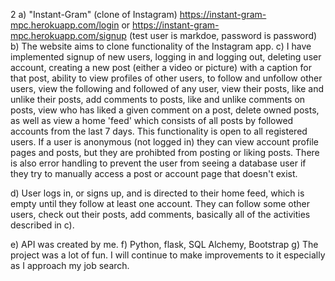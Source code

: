 2 a) "Instant-Gram" (clone of Instagram) https://instant-gram-mpc.herokuapp.com/login or https://instant-gram-mpc.herokuapp.com/signup (test user is markdoe, password is password)
b) The website aims to clone functionality of the Instagram app.
c) I have implemented signup of new users, logging in and logging out, deleting user account, creating a new post (either a video or picture) with a caption for that post,
ability to view profiles of other users, to follow and unfollow other users, view the following and followed of any user, view their posts, 
like and unlike their posts, add comments to posts, like and unlike comments on posts, view who has liked a given comment on a post, delete owned posts,
as well as view a home 'feed' which consists of all posts by followed accounts from the last 7 days. This functionality is open to all registered users. If 
a user is anonymous (not logged in) they can view account profile pages and posts, but they are prohibted from posting or liking posts. There is also error handling
to prevent the user from seeing a database user if they try to manually access a post or account page that doesn't exist.

d) User logs in, or signs up, and is directed to their home feed, which is empty until they follow at least one account. They can follow some other users,
check out their posts, add comments, basically all of the activities described in c).

e) API was created by me.
f) Python, flask, SQL Alchemy, Bootstrap
g) The project was a lot of fun. I will continue to make improvements to it especially as I approach my job search.
